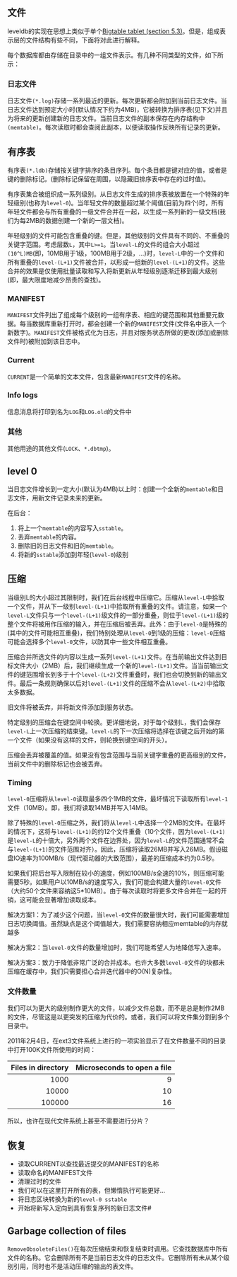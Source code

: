 ## 文件

leveldb的实现在思想上类似于单个[Bigtable tablet (section 5.3)](https://research.google/pubs/pub27898/)。但是，组成表示层的文件结构有些不同，下面将对此进行解释。

每个数据库都由存储在目录中的一组文件表示。有几种不同类型的文件，如下所示：

### 日志文件

日志文件`(*.log)`存储一系列最近的更新。每次更新都会附加到当前日志文件。当日志文件达到预定大小时(默认情况下约为4MB)，它被转换为排序表(见下文)并且为将来的更新创建新的日志文件。当前日志文件的副本保存在内存结构中`(memtable)`。每次读取时都会查阅此副本，以便读取操作反映所有记录的更新。

## 有序表

有序表`(*.ldb)`存储按关键字排序的条目序列。每个条目都是键对应的值，或者是键的删除标记。(删除标记保留在周围，以隐藏旧排序表中存在的过时值)。

有序表集合被组织成一系列级别。从日志文件生成的排序表被放置在一个特殊的年轻级别(也称为`level-0`)。当年轻文件的数量超过某个阈值(目前为四个)时，所有年轻文件都会与所有重叠的一级文件合并在一起，以生成一系列新的一级文档(我们为每2MB的数据创建一个新的一层文档)。

年轻级别的文件可能包含重叠的键。但是，其他级别的文件具有不同的、不重叠的关键字范围。考虑层数`L`，其中`L>=1`。当`level-L`的文件的组合大小超过`(10^L)MB`(即，10MB用于1级，100MB用于2级，…)时，`level-L`中的一个文件和所有重叠的`level-(L+1)`文件被合并，以形成一组新的`level-(L+1)`的文件。这些合并的效果是仅使用批量读取和写入将新更新从年轻级别逐渐迁移到最大级别(即，最大限度地减少昂贵的查找)。

### MANIFEST

`MANIFEST`文件列出了组成每个级别的一组有序表、相应的键范围和其他重要元数据。每当数据库重新打开时，都会创建一个新的`MANIFEST`文件(文件名中嵌入一个新数字)。`MANIFEST`文件被格式化为日志，并且对服务状态所做的更改(添加或删除文件时)被附加到该日志中。

### Current

`CURRENT`是一个简单的文本文件，包含最新`MANIFEST`文件的名称。

### Info logs

信息消息将打印到名为`LOG`和`LOG.old`的文件中

### 其他

其他用途的其他文件(`LOCK`、`*.dbtmp`)。

## level 0

当日志文件增长到一定大小(默认为4MB)以上时：创建一个全新的`memtable`和日志文件，用新文件记录未来的更新。

在后台：

1. 将上一个`memtable`的内容写入`sstable`。
2. 丢弃`memtable`的内容。
3. 删除旧的日志文件和旧的`memtable`。
4. 将新的`sstable`添加到年轻(`level-0`)级别

## 压缩

当级别L的大小超过其限制时，我们在后台线程中压缩它。压缩从`level-L`中拾取一个文件，并从下一级别`level-(L+1)`中拾取所有重叠的文件。请注意，如果一个`level-L`文件只与一个`level-(L+1)`级文件的一部分重叠，则位于`level-(L+1)`级的整个文件将被用作压缩的输入，并在压缩后被丢弃。此外：由于`level-0`是特殊的(其中的文件可能相互重叠)，我们特别处理从`level-0`到1级的压缩：`level-0`压缩可能会选择多个`level-0`文件，以防其中一些文件相互重叠。

压缩合并所选文件的内容以生成一系列`level-(L+1)`文件。在当前输出文件达到目标文件大小（2MB）后，我们继续生成一个新的`level-(L+1)`文件。当当前输出文件的键范围增长到多于十个`level-(L+2)`文件重叠时，我们也会切换到新的输出文件。最后一条规则确保以后对`level-(L+1)`文件的压缩不会从`level-(L+2)`中拾取太多数据。

旧文件将被丢弃，并将新文件添加到服务状态。

特定级别的压缩会在键空间中轮换。更详细地说，对于每个级别L，我们会保存`level-L`上一次压缩的结束键。`level-L`的下一次压缩将选择在该键之后开始的第一个文件（如果没有这样的文件，则轮换到键空间的开头）。

压缩会丢弃被覆盖的值。如果没有包含范围与当前关键字重叠的更高级别的文件，当前文件中的删除标记也会被丢弃。

### Timing

`level-0`压缩将从`level-0`读取最多四个1MB的文件，最坏情况下读取所有`level-1`文件（10MB）。即，我们将读取14MB并写入14MB。


除了特殊的`level-0`压缩之外，我们将从`level-L`中选择一个2MB的文件。在最坏的情况下，这将与`level-(L+1)`的约12个文件重叠（10个文件，因为`level-(L+1)`是`level-L`的十倍大，另外两个文件在边界处，因为`level-L`的文件范围通常不会与`level-(L+1)`的文件范围对齐）。因此，压缩将读取26MB并写入26MB。假设磁盘IO速率为100MB/s（现代驱动器的大致范围），最差的压缩成本约为0.5秒。

如果我们将后台写入限制在较小的速度，例如100MB/s全速的10%，则压缩可能需要5秒。如果用户以10MB/s的速度写入，我们可能会构建大量的`level-0`文件（大约50个文件来容纳这5*10MB）。由于每次读取时将更多文件合并在一起的开销，这可能会显著增加读取成本。

解决方案1：为了减少这个问题，当`level-0`文件的数量很大时，我们可能需要增加日志切换阈值。虽然缺点是这个阈值越大，我们需要容纳相应memtable的内存就越多

解决方案2：当`level-0`文件的数量增加时，我们可能希望人为地降低写入速率。


解决方案3：致力于降低非常广泛的合并成本。也许大多数`level-0`文件的块都未压缩在缓存中，我们只需要担心合并迭代器中的O(N)复杂性。

### 文件数量

我们可以为更大的级别制作更大的文件，以减少文件总数，而不是总是制作2MB的文件，尽管这是以更突发的压缩为代价的。或者，我们可以将文件集分割到多个目录中。

2011年2月4日，在ext3文件系统上进行的一项实验显示了在文件数量不同的目录中打开100K文件所使用的时间：

| Files in directory | Microseconds to open a file |
| -----------------: | --------------------------: |
|               1000 |                           9 |
|              10000 |                          10 |
|             100000 |                          16 |

所以，也许在现代文件系统上甚至不需要进行分片？

## 恢复

- 读取CURRENT以查找最近提交的MANIFEST的名称
- 读取命名的MANIFEST文件
- 清理过时的文件
- 我们可以在这里打开所有的表，但懒惰执行可能更好...
- 将日志区块转换为新的`level-0 sstable`
- 开始将新写入定向到具有恢复序列的新日志文件#

## Garbage collection of files

`RemoveObsoleteFiles()`在每次压缩结束和恢复结束时调用。它查找数据库中所有文件的名称。它会删除所有不是当前日志文件的日志文件。它删除所有未从某个级别引用，同时也不是活动压缩的输出的表文件。